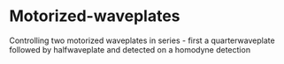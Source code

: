 # Motorized-waveplates
Controlling two motorized waveplates in series - first a quarterwaveplate followed by halfwaveplate and detected on a homodyne detection

